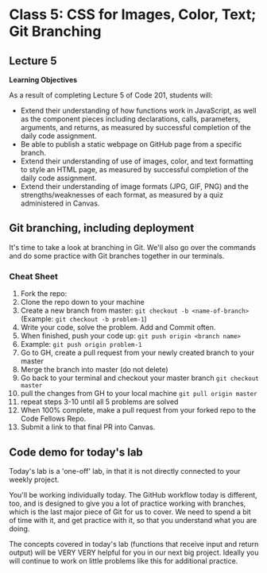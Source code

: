 # Class 5: CSS for Images, Color, Text; Git Branching

<a id="top"></a>

## Lecture 5

**Learning Objectives**

As a result of completing Lecture 5 of Code 201, students will:

- Extend their understanding of how functions work in JavaScript, as well as the component pieces including declarations, calls, parameters, arguments, and returns, as measured by successful completion of the daily code assignment.
- Be able to publish a static webpage on GitHub page from a specific branch.
- Extend their understanding of use of images, color, and text formatting to style an HTML page, as measured by successful completion of the daily code assignment.
- Extend their understanding of image formats (JPG, GIF, PNG) and the strengths/weaknesses of each format, as measured by a quiz administered in Canvas.

## Git branching, including deployment

It's time to take a look at branching in Git. We'll also go over the commands and do some practice with Git branches together in our terminals.

### Cheat Sheet

1. Fork the repo: 
2. Clone the repo down to your machine
3. Create a new branch from master: `git checkout -b <name-of-branch>`
(Example: `git checkout -b problem-1`)
4. Write your code, solve the problem. Add and Commit often.
5. When finished, push your code up: `git push origin <branch name>`
6. Example: `git push origin problem-1`
7. Go to GH, create a pull request from your newly created branch to your master
8. Merge the branch into master (do not delete)
9. Go back to your terminal and checkout your master branch `git checkout master`
10. pull the changes from GH to your local machine `git pull origin master`
11. repeat steps 3-10 until all 5 problems are solved
12. When 100% complete, make a pull request from your forked repo to the Code Fellows Repo.
13. Submit a link to that final PR into Canvas.


## Code demo for today's lab

Today's lab is a 'one-off' lab, in that it is not directly connected to your weekly project.

You'll be working individually today. The GitHub workflow today is different, too, and is designed to give you a lot of practice working with branches, which is the last major piece of Git for us to cover. We need to spend a bit of time with it, and get practice with it, so that you understand what you are doing.

The concepts covered in today's lab (functions that receive input and return output) will be VERY VERY helpful for you in our next big project. Ideally you will continue to work on little problems like this for additional practice.

